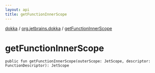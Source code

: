 ```yaml
---
layout: api
title: getFunctionInnerScope
---
```

[dokka](../index.html) / [org.jetbrains.dokka](index.html) / [getFunctionInnerScope](getFunctionInnerScope.html)


# getFunctionInnerScope


```
public fun getFunctionInnerScope(outerScope: JetScope, descriptor: FunctionDescriptor): JetScope
```
